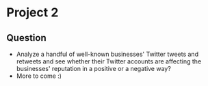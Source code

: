 # Project 2

## Question
- Analyze a handful of well-known businesses' Twitter tweets and retweets and see whether their Twitter accounts are affecting the businesses' reputation in a positive or a negative way?
- More to come :)